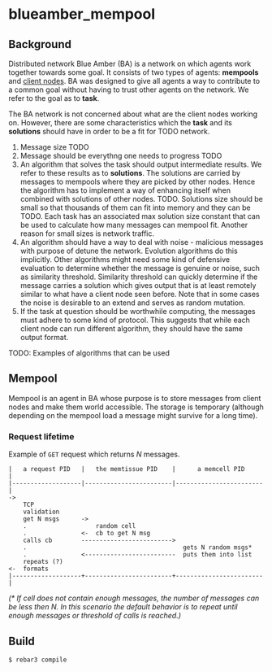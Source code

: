# blueamber_mempool

## Background

Distributed network Blue Amber (BA) is a network on which agents work together towards some goal. It consists of two types of agents: **mempools** and [client nodes][todo-client-repo]. BA was designed to give all agents a way to contribute to a common goal without having to trust other agents on the network. We refer to the goal as to **task**.

The BA network is not concerned about what are the client nodes working on. However, there are some characteristics which the **task** and its **solutions** should have in order to be a fit for TODO network.

1. Message size TODO
2. Message should be everythng one needs to progress TODO
3. An algorithm that solves the task should output intermediate results. We refer to these results as to **solutions**. The solutions are carried by messages to mempools where they are picked by other nodes. Hence the algorithm has to implement a way of enhancing itself when combined with solutions of other nodes.
TODO. Solutions size should be small so that thousands of them can fit into memory and they can be TODO. Each task has an associated max solution size constant that can be used to calculate how many messages can mempool fit. Another reason for small sizes is network traffic.
4. An algorithm should have a way to deal with noise - malicious messages with purpose of detune the network. Evolution algorithms do this implicitly. Other algorithms might need some kind of defensive evaluation to determine whether the message is genuine or noise, such as similarity threshold. Similarity threshold can quickly determine if the message carries a solution which gives output that is at least remotely similar to what have a client node seen before. Note that in some cases the noise is desirable to an extend and serves as random mutation.
5. If the task at question should be worthwhile computing, the messages must adhere to some kind of protocol. This suggests that while each client node can run different algorithm, they should have the same output format.


TODO: Examples of algorithms that can be used

## Mempool

Mempool is an agent in BA whose purpose is to store messages from client nodes and make them world accessible. The storage is temporary (although depending on the mempool load a message might survive for a long time).

### Request lifetime

Example of `GET` request which returns _N_ messages.
```
|   a request PID   |   the memtissue PID    |      a memcell PID     |
|-------------------|------------------------|------------------------|
->
    TCP
    validation
    get N msgs      ->
    .                   random cell
    .               <-  cb to get N msg
    calls cb        ------------------------->
    .                                           gets N random msgs*
    .               <-------------------------  puts them into list
    repeats (?)
<-  formats
|-------------------+------------------------+------------------------|
```

_(* If cell does not contain enough messages, the number of messages can be less then N. In this scenario the default behavior is to repeat until enough messages or threshold of calls is reached.)_

## Build

    $ rebar3 compile

<!-- Invisible List of References -->
[todo-client-repo]: TODO
